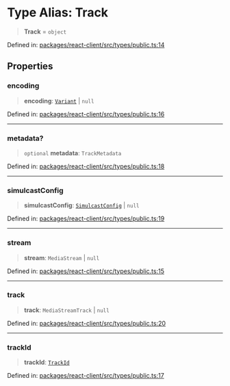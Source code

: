 # Type Alias: Track

> **Track** = `object`

Defined in: [packages/react-client/src/types/public.ts:14](https://github.com/fishjam-cloud/web-client-sdk/blob/8be0da3efcdce0dec0a98faf77f65b941d4a7757/packages/react-client/src/types/public.ts#L14)

## Properties

### encoding

> **encoding**: [`Variant`](../enumerations/Variant.md) \| `null`

Defined in: [packages/react-client/src/types/public.ts:16](https://github.com/fishjam-cloud/web-client-sdk/blob/8be0da3efcdce0dec0a98faf77f65b941d4a7757/packages/react-client/src/types/public.ts#L16)

***

### metadata?

> `optional` **metadata**: `TrackMetadata`

Defined in: [packages/react-client/src/types/public.ts:18](https://github.com/fishjam-cloud/web-client-sdk/blob/8be0da3efcdce0dec0a98faf77f65b941d4a7757/packages/react-client/src/types/public.ts#L18)

***

### simulcastConfig

> **simulcastConfig**: [`SimulcastConfig`](../interfaces/SimulcastConfig.md) \| `null`

Defined in: [packages/react-client/src/types/public.ts:19](https://github.com/fishjam-cloud/web-client-sdk/blob/8be0da3efcdce0dec0a98faf77f65b941d4a7757/packages/react-client/src/types/public.ts#L19)

***

### stream

> **stream**: `MediaStream` \| `null`

Defined in: [packages/react-client/src/types/public.ts:15](https://github.com/fishjam-cloud/web-client-sdk/blob/8be0da3efcdce0dec0a98faf77f65b941d4a7757/packages/react-client/src/types/public.ts#L15)

***

### track

> **track**: `MediaStreamTrack` \| `null`

Defined in: [packages/react-client/src/types/public.ts:20](https://github.com/fishjam-cloud/web-client-sdk/blob/8be0da3efcdce0dec0a98faf77f65b941d4a7757/packages/react-client/src/types/public.ts#L20)

***

### trackId

> **trackId**: [`TrackId`](TrackId.md)

Defined in: [packages/react-client/src/types/public.ts:17](https://github.com/fishjam-cloud/web-client-sdk/blob/8be0da3efcdce0dec0a98faf77f65b941d4a7757/packages/react-client/src/types/public.ts#L17)
